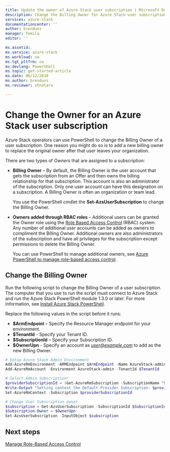 ```yaml
---
title: Update the owner of Azure Stack user subscription | Microsoft Docs
description: Change the Billing Owner for Azure STack user subscriptions.
services: azure-stack
documentationcenter: ''
author: brenduns
manager: femila
editor: ''

ms.assetid:  
ms.service: azure-stack
ms.workload: na
ms.tgt_pltfrm: na
ms.devlang: PowerShell
ms.topic: get-started-article
ms.date: 06/12/2018
ms.author: brenduns
ms.reviewer: shnatara

---
```



# Change the Owner for an Azure Stack user subscription

Azure Stack operators can use PowerShell to change the Billing Owner of a user subscription. One reason you might do so is to add a new billing owner to replace the original owner after that user leaves your organization.   

There are two types of *Owners* that are assigned to a subscription:

- **Billing Owner** – By default, the Billing Owner is the user account that gets the subscription from an Offer and then owns the billing relationship for that subscription. This account is also an administrator of the subscription.  Only one user account can have this designation on a subscription. A Billing Owner is often an organization or team lead. 

  You use the PowerShell cmdlet the **Set-AzsUserSubscription** to change the Billing Owner.  

- **Owners added through RBAC roles** – Additional users can be granted the Owner role using the [Role Based Access Control](azure-stack-manage-permissions.md) (RBAC) system.  Any number of additional user accounts can be added as owners to compliment the Billing Owner. Additional owners are also administrators of the subscription and have all privileges for the subscription except permissions to delete the Billing  Owner. 

  You can use PowerShell to manage additional owners, see [Azure PowerShell to manage role-based access control]( https://docs.microsoft.com/azure/role-based-access-control/role-assignments-powershell).



## Change the Billing Owner
Run the following script to change the Billing Owner of a user subscription.  The computer that you use to run the script must connect to Azure Stack and run the Azure Stack PowerShell module 1.3.0 or later. For more information, see [Install Azure Stack PowerShell](azure-stack-powershell-install.md). 

Replace the following values in the script before it runs: 
 
- **$ArmEndpoint** –  Specify the Resource Manager endpoint for your environment.  
- **$TenantId**   - Specify your Tenant ID. 
- **$SubscriptionId** – Specify your Subscription ID.
- **$OwnerUpn** - Specify an account as *user@example.com* to  add as the new Billing Owner.  


```PowerSHell   
# Setup Azure Stack Admin Environment
Add-AzureRmEnvironment -ARMEndpoint $ArmEndpoint -Name AzureStack-admin
Add-AzureRmAccount -Environment AzureStack-admin -TenantId $TenantId

# Select Admin Subscriptionr
$providerSubscriptionId = (Get-AzureRmSubscription -SubscriptionName "Default Provider Subscription").Id
Write-Output "Setting context the Default Provider Subscription: $providerSubscriptionId" 
Set-AzureRmContext -Subscription $providerSubscriptionId

# Change User Subscription owner
$subscription = Get-AzsUserSubscription -SubscriptionId $SubscriptionId
$Subscription.Owner = $OwnerUpn
Set-AzsUserSubscription -InputObject $subscription
```


## Next steps
[Manage Role-Based Access Control](azure-stack-manage-permissions.md)
